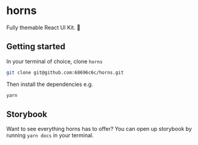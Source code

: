 # horns

Fully themable React UI Kit.  :metal:

## Getting started

In your terminal of choice, clone `horns`
```bash
git clone git@github.com:68696c6c/horns.git
```

Then install the dependencies e.g.
```bash
yarn
```

## Storybook
Want to see everything horns has to offer? You can open up storybook by running `yarn docs` in your terminal.
